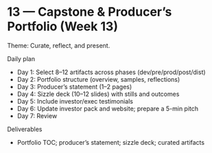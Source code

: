 # 13 — Capstone & Producer’s Portfolio (Week 13)

Theme: Curate, reflect, and present.

Daily plan
- Day 1: Select 8–12 artifacts across phases (dev/pre/prod/post/dist)
- Day 2: Portfolio structure (overview, samples, reflections)
- Day 3: Producer’s statement (1–2 pages)
- Day 4: Sizzle deck (10–12 slides) with stills and outcomes
- Day 5: Include investor/exec testimonials
- Day 6: Update investor pack and website; prepare a 5-min pitch
- Day 7: Review

Deliverables
- Portfolio TOC; producer’s statement; sizzle deck; curated artifacts
